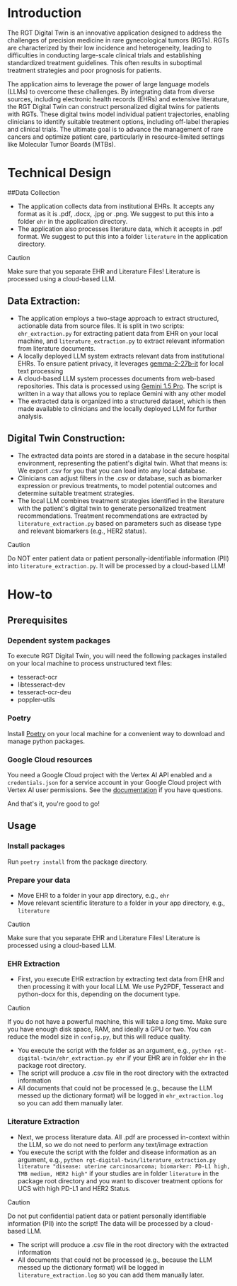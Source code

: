 # Introduction
The RGT Digital Twin is an innovative application designed to address the challenges of precision medicine in rare gynecological tumors (RGTs). RGTs are characterized by their low incidence and heterogeneity, leading to difficulties in conducting large-scale clinical trials and establishing standardized treatment guidelines. This often results in suboptimal treatment strategies and poor prognosis for patients.

The application aims to leverage the power of large language models (LLMs) to overcome these challenges. By integrating data from diverse sources, including electronic health records (EHRs) and extensive literature, the RGT Digital Twin can construct personalized digital twins for patients with RGTs. These digital twins model individual patient trajectories, enabling clinicians to identify suitable treatment options, including off-label therapies and clinical trials. The ultimate goal is to advance the management of rare cancers and optimize patient care, particularly in resource-limited settings like Molecular Tumor Boards (MTBs).

# Technical Design
##Data Collection
* The application collects data from institutional EHRs. It accepts any format as it is .pdf, .docx, .jpg or .png. We suggest to put this into a folder `ehr` in the application directory.
* The application also processes literature data, which it accepts in .pdf format. We suggest to put this into a folder `literature` in the application directory.

> [!CAUTION]
> Make sure that you separate EHR and Literature Files! Literature is processed using a cloud-based LLM.

## Data Extraction:
* The application employs a two-stage approach to extract structured, actionable data from source files. It is split in two scripts: `ehr_extraction.py` for extracting patient data from EHR on your local machine, and `literature_extraction.py` to extract relevant information from literature documents.
* A locally deployed LLM system extracts relevant data from institutional EHRs. To ensure patient privacy, it leverages [gemma-2-27b-it](https://huggingface.co/google/gemma-2-27b-it) for local text processing
* A cloud-based LLM system processes documents from web-based repositories. This data is processed using [Gemini 1.5 Pro](https://ai.google.dev/gemini-api/). The script is written in a way that allows you to replace Gemini with any other model
* The extracted data is organized into a structured dataset, which is then made available to clinicians and the locally deployed LLM for further analysis.

## Digital Twin Construction:

* The extracted data points are stored in a database in the secure hospital environment, representing the patient's digital twin. What that means is: We export .csv for you that you can load into any local database.
* Clinicians can adjust filters in the .csv or database, such as biomarker expression or previous treatments, to model potential outcomes and determine suitable treatment strategies.
* The local LLM combines treatment strategies identified in the literature with the patient's digital twin to generate personalized treatment recommendations. Treatment recommendations are extracted by `literature_extraction.py` based on parameters such as disease type and relevant biomarkers (e.g., HER2 status).

> [!CAUTION]
> Do NOT enter patient data or patient personally-identifiable information (PII) into `literature_extraction.py`. It will be processed by a cloud-based LLM!

# How-to
## Prerequisites
### Dependent system packages
To execute RGT Digital Twin, you will need the following packages installed on your local machine to process unstructured text files:
* tesseract-ocr 
* libtesseract-dev 
* tesseract-ocr-deu 
* poppler-utils

### Poetry
Install [Poetry](https://python-poetry.org/docs/) on your local machine for a convenient way to download and manage python packages. 

### Google Cloud resources
You need a Google Cloud project with the Vertex AI API enabled and a `credentials.json` for a service account in your Google Cloud project with Vertex AI user permissions. See the [documentation]((https://cloud.google.com/iam/docs/keys-create-delete)) if you have questions.

And that's it, you're good to go!

## Usage
### Install packages
Run `poetry install` from the package directory.
### Prepare your data
* Move EHR to a folder in your app directory, e.g., `ehr`
* Move relevant scientific literature to a folder in your app directory, e.g., `literature`

> [!CAUTION]
> Make sure that you separate EHR and Literature Files! Literature is processed using a cloud-based LLM.

### EHR Extraction
* First, you execute EHR extraction by extracting text data from EHR and then processing it with your local LLM. We use Py2PDF, Tesseract and python-docx for this, depending on the document type.
> [!CAUTION]
> If you do not have a powerful machine, this will take a *long* time. Make sure you have enough disk space, RAM, and ideally a GPU or two. You can reduce the model size in `config.py`, but this will reduce quality.
* You execute the script with the folder as an argument, e.g., `python rgt-digital-twin/ehr_extraction.py ehr` if your EHR are in folder `ehr` in the package root directory.
* The script will produce a .csv file in the root directory with the extracted information
* All documents that could not be processed (e.g., because the LLM messed up the dictionary format) will be logged in `ehr_extraction.log` so you can add them manually later.

### Literature Extraction
* Next, we process literature data. All .pdf are processed in-context within the LLM, so we do not need to perform any text/image extraction
* You execute the script with the folder and disease information as an argument, e.g., `python rgt-digital-twin/literature_extraction.py literature "disease: uterine carcinosarcoma; biomarker: PD-L1 high, TMB medium, HER2 high"` if your studies are in folder `literature` in the package root directory and you want to discover treatment options for UCS with high PD-L1 and HER2 Status.
> [!CAUTION]
> Do not put confidential patient data or patient personally identifiable information (PII) into the script! The data will be processed by a cloud-based LLM.
* The script will produce a .csv file in the root directory with the extracted information
* All documents that could not be processed (e.g., because the LLM messed up the dictionary format) will be logged in `literature_extraction.log` so you can add them manually later.



